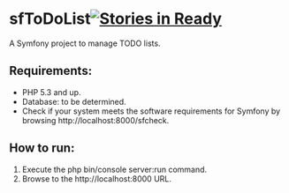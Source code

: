 sfToDoList[![Stories in Ready](https://badge.waffle.io/jjbernal/sfToDoList.png?label=ready&title=Ready)](http://waffle.io/jjbernal/sfToDoList)
==========

A Symfony project to manage TODO lists.

Requirements:
--
* PHP 5.3 and up.
* Database: to be determined.
* Check if your system meets the software requirements for Symfony by browsing http://localhost:8000/sfcheck.

How to run:
--
1. Execute the php bin/console server:run command.
2. Browse to the http://localhost:8000 URL.
